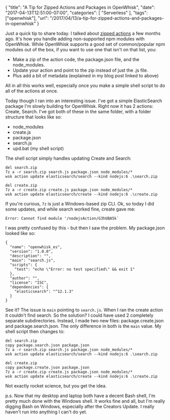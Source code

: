 
{
	"title": "A Tip for Zipped Actions and Packages in OpenWhisk",
	"date": "2017-04-13T12:51:00-07:00",
	"categories": [
		"Serverless"
	],
	"tags": ["openwhisk"],
	"url": "/2017/04/13/a-tip-for-zipped-actions-and-packages-in-openwhisk"
}

Just a quick tip to share today. I talked about [zipped actions](https://www.raymondcamden.com/2017/01/10/creating-packaged-actions-in-openwhisk) a few months ago. It's how you handle adding non-supported npm modules with OpenWhisk. While OpenWhisk supports a good set of common/popular npm modules out of the box, if you want to use one that isn't on that list, you:

* Make a zip of the action code, the package.json file, and the node_modules. 
* Update your action and point to the zip instead of just the .js file. 
* Plus add a bit of metadata (explained in my blog post linked to above)

All in all this works well, especially once you make a simple shell script to do all of the actions at once.

Today though I ran into an interesting issue. I've got a simple ElasticSearch package I'm slowly building for OpenWhisk. Right now it has 2 actions: Create, Search. I've got both of these in the same folder, with a folder structure that looks like so:

* node_modules
* create.js
* package.json
* search.js
* upd.bat (my shell script)

The shell script simply handles updating Create and Search:

<pre><code class="language-javascript">del search.zip
7z a -r search.zip search.js package.json node_modules/*
wsk action update elasticsearch/search --kind nodejs:6 .\search.zip

del create.zip
7z a -r create.zip create.js package.json node_modules/*
wsk action update elasticsearch/create --kind nodejs:6 .\create.zip
</code></pre>

If you're curious, `7z` is just a Windows-based zip CLI. Ok, so today I did some updates, and while search worked fine, create gave me:

	Error: Cannot find module '/nodejsAction/G3hUBA5k`

I was pretty confused by this - but then I saw the problem. My package.json looked like so:

<pre><code class="language-javascript">{
  "name": "openwhisk_es",
  "version": "1.0.0",
  "description": "",
  "main": "search.js",
  "scripts": {
    "test": "echo \"Error: no test specified\" && exit 1"
  },
  "author": "",
  "license": "ISC",
  "dependencies": {
    "elasticsearch": "^12.1.3"
  }
}
</code></pre>

See it? The issue is `main` pointing to `search.js`. When I ran the create action it couldn't find search. So the solution? I could have used 2 completely separate subdirectories. Instead, I made two new files: package.create.json and package.search.json. The only difference in both is the `main` value. My shell script then changes to:

<pre><code class="language-javascript">del search.zip
copy package.search.json package.json
7z a -r search.zip search.js package.json node_modules/*
wsk action update elasticsearch/search --kind nodejs:6 .\search.zip

del create.zip
copy package.create.json package.json
7z a -r create.zip create.js package.json node_modules/*
wsk action update elasticsearch/create --kind nodejs:6 .\create.zip
</code></pre>

Not exactly rocket science, but you get the idea. 

p.s. Now that my desktop and laptop both have a decent Bash shell, I'm pretty much done with the Windows shell. It works fine and all, but I'm really digging Bash on Windows, especially after the Creators Update. I really haven't run into anything I can't do yet.